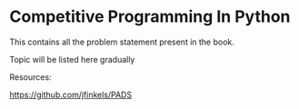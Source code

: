 # Competitive Programming In Python

This contains all the problem statement present in the book.

Topic will be listed here gradually






Resources:

https://github.com/jfinkels/PADS
